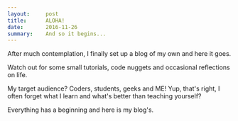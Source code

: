 ```yaml
---
layout:     post
title:      ALOHA!
date:       2016-11-26
summary:    And so it begins...
---
```



After much contemplation, I finally set up a blog of my own and here it goes.

Watch out for some small tutorials, code nuggets and occasional reflections on life.

My target audience? Coders, students, geeks and ME! Yup, that's right, I often forget what I learn and what's better than teaching yourself?

Everything has a beginning and here is my blog's.

